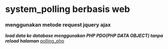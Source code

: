 # system_polling berbasis web 
### menggunakan metode request jquery ajax
***load data ke database menggunakan PHP PDO(PHP DATA OBJECT) tanpa reload halaman***
[polling_php](https://github.com/codesyariah122/system_polling/blob/master/system_polling.png)  